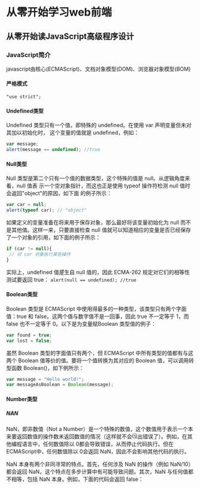 # 从零开始学习web前端
## 从零开始读JavaScript高级程序设计
### JavaScript简介
javascript由核心(ECMAScript)、文档对象模型(DOM)、浏览器对象模型(BOM)
#### 严格模式
`"use strict"; `
#### Undefined类型
Undefined 类型只有一个值，即特殊的 undefined。在使用 var 声明变量但未对其加以初始化时，
这个变量的值就是 undefined，例如：
```javascript 
var message;
alert(message == undefined); //true
```
#### Null类型
Null 类型是第二个只有一个值的数据类型，这个特殊的值是 null。从逻辑角度来看，null 值表
示一个空对象指针，而这也正是使用 typeof 操作符检测 null 值时会返回"object"的原因，如下面
的例子所示：
```js
var car = null;
alert(typeof car); // "object" 
```
如果定义的变量准备在将来用于保存对象，那么最好将该变量初始化为 null 而不是其他值。这样一来，只要直接检查 null 值就可以知道相应的变量是否已经保存了一个对象的引用，如下面的例子所示：
```js
if (car != null){
 // 对 car 对象执行某些操作
} 
```
实际上，undefined 值是ี生自 null 值的，因此 ECMA-262 规定对它们的相等性测试要返回 true：
`alert(null == undefined); //true`
#### Boolean类型
Boolean 类型是 ECMAScript 中使用得最多的一种类型，该类型只有两个字面值：true 和 false。这两个值与数字值不是一回事，因此 true 不一定等于 1，而false 也不一定等于 0。以下是为变量赋Boolean 类型值的例子：
```js
var found = true;
var lost = false; 
```
虽然 Boolean 类型的字面值只有两个，但 ECMAScript 中所有类型的值都有与这两个 Boolean 值等价的值。要将一个值转换为其对应的 Boolean 值，可以调用转型函数 Boolean()，如下例所示：
```js
var message = "Hello world!";
var messageAsBoolean = Boolean(message);
```
#### Number类型
##### NAN
NaN，即非数值（Not a Number）是一个特殊的数值，这个数值用于表示一个本来要返回数值的操作数未返回数值的情况（这样就不会ઊ出错误了）。例如，在其他编程语言中，任何数值除以 0都会导致错误，从而停止代码执行。但在 ECMAScript中，任何数值除以 0会返回 NaN，因此不会影响其他代码的执行。

NaN 本身有两个非同寻常的特点。首先，任何涉及 NaN 的操作（例如 NaN/10）都会返回 NaN，这个特点在多步计算中有可能导致问题。其次，NaN 与任何值都不相等，包括 NaN 本身。例如，下面的代码会返回 false：